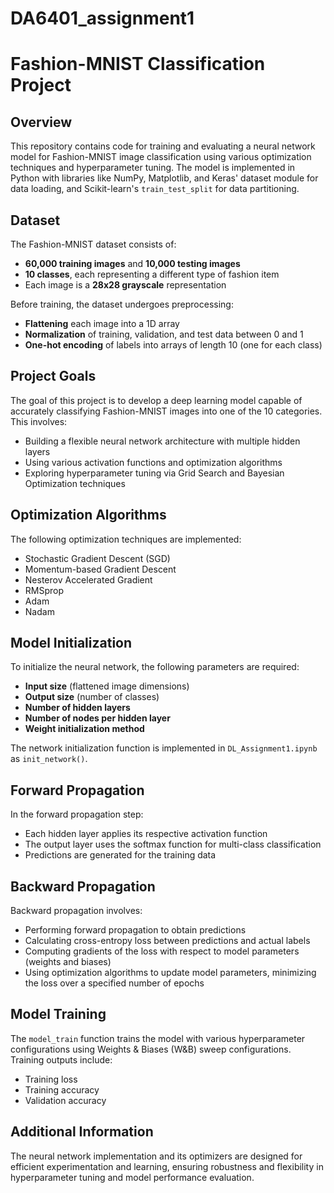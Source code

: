 # DA6401_assignment1
# Fashion-MNIST Classification Project

## Overview
This repository contains code for training and evaluating a neural network model for Fashion-MNIST image classification using various optimization techniques and hyperparameter tuning. The model is implemented in Python with libraries like NumPy, Matplotlib, and Keras' dataset module for data loading, and Scikit-learn's `train_test_split` for data partitioning.

## Dataset
The Fashion-MNIST dataset consists of:
- **60,000 training images** and **10,000 testing images**
- **10 classes**, each representing a different type of fashion item
- Each image is a **28x28 grayscale** representation

Before training, the dataset undergoes preprocessing:
- **Flattening** each image into a 1D array
- **Normalization** of training, validation, and test data between 0 and 1
- **One-hot encoding** of labels into arrays of length 10 (one for each class)

## Project Goals
The goal of this project is to develop a deep learning model capable of accurately classifying Fashion-MNIST images into one of the 10 categories. This involves:
- Building a flexible neural network architecture with multiple hidden layers
- Using various activation functions and optimization algorithms
- Exploring hyperparameter tuning via Grid Search and Bayesian Optimization techniques

## Optimization Algorithms
The following optimization techniques are implemented:
- Stochastic Gradient Descent (SGD)
- Momentum-based Gradient Descent
- Nesterov Accelerated Gradient
- RMSprop
- Adam
- Nadam

## Model Initialization
To initialize the neural network, the following parameters are required:
- **Input size** (flattened image dimensions)
- **Output size** (number of classes)
- **Number of hidden layers**
- **Number of nodes per hidden layer**
- **Weight initialization method**

The network initialization function is implemented in `DL_Assignment1.ipynb` as `init_network()`.

## Forward Propagation
In the forward propagation step:
- Each hidden layer applies its respective activation function
- The output layer uses the softmax function for multi-class classification
- Predictions are generated for the training data

## Backward Propagation
Backward propagation involves:
- Performing forward propagation to obtain predictions
- Calculating cross-entropy loss between predictions and actual labels
- Computing gradients of the loss with respect to model parameters (weights and biases)
- Using optimization algorithms to update model parameters, minimizing the loss over a specified number of epochs

## Model Training
The `model_train` function trains the model with various hyperparameter configurations using Weights & Biases (W&B) sweep configurations. Training outputs include:
- Training loss
- Training accuracy
- Validation accuracy

## Additional Information
The neural network implementation and its optimizers are designed for efficient experimentation and learning, ensuring robustness and flexibility in hyperparameter tuning and model performance evaluation.


